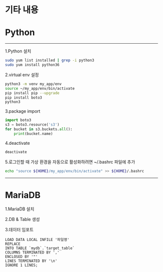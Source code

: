 # 기타 내용
# Python

---

1.Python 설치

```bash
sudo yum list installed | grep -i python3
sudo yum install python36
```

2.virtual env 설정

```bash
python3 -m venv my_app/env
source ~/my_app/env/bin/activate
pip install pip --upgrade
pip install boto3
python3
```


3.package import

```python
import boto3
s3 = boto3.resource('s3')
for bucket in s3.buckets.all():
    print(bucket.name)
```

4.deactivate

```bash
deactivate
```


5.로그인할 때 가상 환경을 자동으로 활성화하려면 ~/.bashrc 파일에 추가

```bash
echo "source ${HOME}/my_app/env/bin/activate" >> ${HOME}/.bashrc
```

---

# MariaDB

1.MariaDB 설치



2.DB & Table 생성

3.데이터 임포트

```mysql
LOAD DATA LOCAL INFILE '파일명'
REPLACE
INTO TABLE `mydb`.`target_table`
COLUMNS TERMINATED BY ','
ENCLOSED BY '"'
LINES TERMINATED BY '\n'
IGNORE 1 LINES;
```






